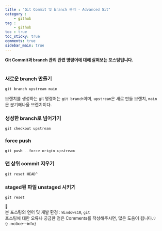 ```yaml
---
title : "Git Commit 및 branch 관리 - Advanced Git"
category :
    - github
tag :
    - github
toc : true
toc_sticky: true
comments: true
sidebar_main: true
---
```


**Git Commit과 branch 관리 관련 명령어에 대해 살펴보는 포스팅입니다.**<br><br>

### 새로운 branch 만들기
```
git branch upstream main
```
브랜치를 생성하는 git 명령어는 `git branch`이며, `upstream`은 새로 만들 브랜치, `main`은 분기해나올 브랜치이다.

### 생성한 branch로 넘어가기
```
git checkout upstream
```

### force push
```
git push --force origin upstream
```

### 맨 상위 commit 지우기
```
git reset HEAD^
```

### staged된 파일 unstaged 시키기
```
git reset
```

📣<br>
본 포스팅의 언어 및 개발 환경 : `Windows10`, `git`<br>
포스팅에 대한 오류나 궁금한 점은 Comments를 작성해주시면, 많은 도움이 됩니다.💡
{: .notice--info}
